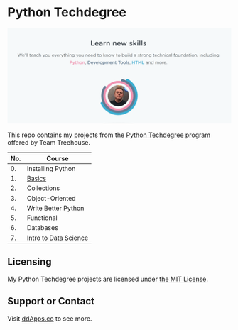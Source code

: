 # Python Techdegree

![](art/python.png?raw=true)

This repo contains my projects from the [Python Techdegree program](https://teamtreehouse.com/techdegree/python-web-development) offered by Team Treehouse.

No. | Course  
--- | -------------
0. | Installing Python
1. | [Basics](1_basics)
2. | Collections
3. | Object-Oriented
4. | Write Better Python
5. | Functional
6. | Databases
7. | Intro to Data Science

## Licensing
My Python Techdegree projects are licensed under [the MIT License](LICENSE).

## Support or Contact
Visit [ddApps.co](http://ddapps.co) to see more.
